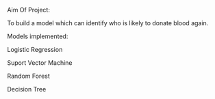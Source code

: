 Aim Of Project:

To build a model which can identify who is likely to donate blood again.

Models implemented:

Logistic Regression

Suport Vector Machine

Random Forest

Decision Tree

